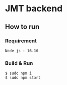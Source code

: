 # **JMT backend**

## How to run

### Requirement

```
Node js : 16.16
```

### Build & Run

```
$ sudo npm i
$ sudo npm start
```
